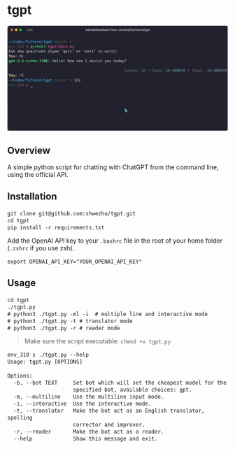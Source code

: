 # tgpt

![Go HTTP file server pages](tgpt.gif)

## Overview

A simple python script for chatting with ChatGPT from the command line, using the official API.

## Installation

```shell
git clone git@github.com:shwezhu/tgpt.git
cd tgpt
pip install -r requirements.txt
```

Add the OpenAI API key to your `.bashrc` file in the root of your home folder (`.zshrc` if you use zsh).

```shell
export OPENAI_API_KEY="YOUR_OPENAI_API_KEY"
```

## Usage

```shell
cd tgpt
./tgpt.py
# python3 ./tgpt.py -ml -i  # multiple line and interactive mode
# python3 ./tgpt.py -t # translator mode
# python3 ./tgpt.py -r # reader mode
```

> Make sure the script executable: `chmod +x tgpt.py`

```shell
env_310 ❯ ./tgpt.py --help
Usage: tgpt.py [OPTIONS]
 
Options:
  -b, --bot TEXT     Set bot which will set the cheapest model for the
                     specified bot, available choices: gpt.
  -m, --multiline    Use the multiline input mode.
  -i, --interactive  Use the interactive mode.
  -t, --translator   Make the bot act as an English translator, spelling
                     corrector and improver.
  -r, --reader       Make the bot act as a reader.
  --help             Show this message and exit.
```